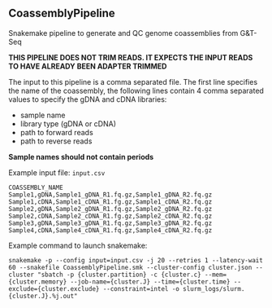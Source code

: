 ## CoassemblyPipeline

Snakemake pipeline to generate and QC genome coassemblies from G&T-Seq


**THIS PIPELINE DOES NOT TRIM READS. IT EXPECTS THE INPUT READS TO HAVE ALREADY BEEN ADAPTER TRIMMED**


The input to this pipeline is a comma separated file. The first line specifies the name of the coassembly, the following lines contain 4 comma separated values to specify the gDNA and cDNA libraries:

- sample name
- library type (gDNA or cDNA)
- path to forward reads
- path to reverse reads

**Sample names should not contain periods**


Example input file: `input.csv`

```
COASSEMBLY_NAME
Sample1,gDNA,Sample1_gDNA_R1.fq.gz,Sample1_gDNA_R2.fq.gz
Sample1,cDNA,Sample1_cDNA_R1.fg.gz,Sample1_cDNA_R2.fq.gz
Sample2,gDNA,Sample2_gDNA_R1.fq.gz,Sample2_gDNA_R2.fq.gz
Sample2,cDNA,Sample2_cDNA_R1.fg.gz,Sample2_cDNA_R2.fq.gz
Sample3,gDNA,Sample3_gDNA_R1.fq.gz,Sample3_gDNA_R2.fq.gz
Sample4,cDNA,Sample4_cDNA_R1.fq.gz,Sample4_cDNA_R2.fq.gz

```

Example command to launch snakemake:

```
snakemake -p --config input=input.csv -j 20 --retries 1 --latency-wait 60 --snakefile CoassemblyPipeline.smk --cluster-config cluster.json --cluster "sbatch -p {cluster.partition} -c {cluster.c} --mem={cluster.memory} --job-name={cluster.J} --time={cluster.time} --exclude={cluster.exclude} --constraint=intel -o slurm_logs/slurm.{cluster.J}.%j.out"
```